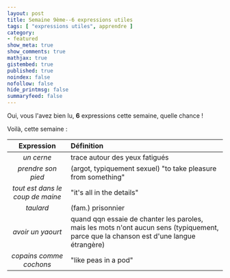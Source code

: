 ```yaml
---
layout: post
title: Semaine 9ème--6 expressions utiles
tags: [ "expressions utiles", apprendre ]
category:
- featured
show_meta: true
show_comments: true
mathjax: true
gistembed: true
published: true
noindex: false
nofollow: false
hide_printmsg: false
summaryfeed: false
---
```


Oui, vous l'avez bien lu, __6__ expressions cette semaine, quelle chance !

Voilà, cette semaine :

| Expression | Définition |
| :--------: | :--------- |
| *un cerne* | trace autour des yeux fatigués |
| *prendre son pied* | (argot, typiquement sexuel) "to take pleasure from something" |
| *tout est dans le coup de maine* | "it's all in the details" |
| *taulard* | (fam.) prisonnier |
| *avoir un yaourt* | quand qqn essaie de chanter les paroles, mais les mots n'ont aucun sens (typiquement, parce que la chanson est d'une langue étrangère) |
| *copains comme cochons* | "like peas in a pod" |

<!--
vim: spell spelllang=fr
-->
